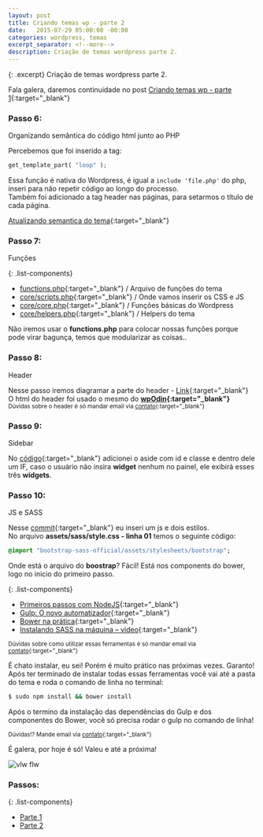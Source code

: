 ```yaml
---
layout: post
title: Criando temas wp - parte 2
date:   2015-07-29 05:00:00 -00:00
categories: wordpress, temas
excerpt_separator: <!--more-->
description: Criação de temas wordpress parte 2.
---
```


{: .excerpt}
Criação de temas wordpress parte 2.

<!--more-->

Fala galera, daremos continuidade no post [Criando temas wp - parte 1](https://raank.github.io/blog/2015/07/criando-temas-wp-parte-1.html){:target="_blank"}

### Passo 6:
Organizando semântica do código html junto ao PHP

Percebemos que foi inserido a tag:

~~~php
get_template_part( "loop" );
~~~

Essa função é nativa do Wordpress, é igual a ``include 'file.php'`` do php, inseri para não repetir código ao longo do processo.
<br>Também foi adicionado a tag header nas páginas, para setarmos o título de cada página.

[Atualizando semantica do tema](https://github.com/raank/wp-theme/commit/a53f517dab7be7ddac1da6fd3d9b46ebeaa7ed9d){:target="_blank"}


### Passo 7:
Funções

{: .list-components}
 - [functions.php](https://github.com/raank/wp-theme/commit/3e4ca577660dce67b499961ea16d3e21905e91c2){:target="_blank"} / Arquivo de funções do tema
 - [core/scripts.php](https://github.com/raank/wp-theme/commit/91d96a4c83224146f04ec88790eda8b59d133724){:target="_blank"} / Onde vamos inserir os CSS e JS
 - [core/core.php](https://github.com/raank/wp-theme/commit/91d96a4c83224146f04ec88790eda8b59d133724){:target="_blank"} / Funções básicas do Wordpress
 - [core/helpers.php](https://github.com/raank/wp-theme/commit/91d96a4c83224146f04ec88790eda8b59d133724){:target="_blank"} / Helpers do tema

Não iremos usar o **functions.php** para colocar nossas funções porque pode virar bagunça, temos que modularizar as coisas..

### Passo 8:
Header

Nesse passo iremos diagramar a parte do header - [Link](https://github.com/raank/wp-theme/commit/2694a324623a37247fd7a168aa372d21d62201a0){:target="_blank"}<br>
O html do header foi usado o mesmo do **[wpOdin](http://wpod.in/){:target="_blank"}**
<br><small>Dúvidas sobre o header é só mandar email via [contato](https://raank.github.io/contato){:target="_blank"}</small>

### Passo 9:
Sidebar

No [código](https://github.com/raank/wp-theme/commit/81e7e0c274488e8f5d4fda3a0c1fe3b547351f02){:target="_blank"} adicionei o aside com id e classe e dentro dele um IF, caso o usuário não insira **widget** nenhum no painel, ele exibirá esses três **widgets**.

### Passo 10:
JS e SASS

Nesse [commit](https://github.com/raank/wp-theme/commit/94cbac1305f87c38d37edc9fc52bd02f6a41f63a){:target="_blank"} eu inseri um js e dois estilos.
<br>No arquivo **assets/sass/style.css - linha 01** temos o seguinte código:

~~~sass
@import "bootstrap-sass-official/assets/stylesheets/bootstrap";
~~~

Onde está o arquivo do **boostrap**? Fácil! Está nos components do bower, logo no inicio do primeiro passo.

{: .list-components}
 - [Primeiros passos com NodeJS](http://tableless.com.br/o-que-nodejs-primeiros-passos-com-node-js/){:target="_blank"}
 - [Gulp: O novo automatizador](http://tableless.com.br/gulp-o-novo-automatizador/){:target="_blank"}
 - [Bower na prática](http://tableless.com.br/bower-na-pratica/){:target="_blank"}
 - [Instalando SASS na máquina – video](http://tableless.com.br/instalando-sass-na-maquina-video/){:target="_blank"}

<small>Dúvidas sobre como utilizar essas ferramentas é só mandar email via [contato](https://raank.github.io/contato){:target="_blank"}</small>

É chato instalar, eu sei! Porém é muito prático nas próximas vezes. Garanto!<br>
Após ter terminado de instalar todas essas ferramentas você vai até a pasta do tema e roda o comando de linha no terminal:

~~~bash
$ sudo npm install && bower install
~~~

Após o termino da instalação das dependências do Gulp e dos componentes do Bower, você só precisa rodar o gulp no comando de linha!

<small>Dúvidas!? Mande email via [contato](https://raank.github.io/contato){:target="_blank"}</small>

É galera, por hoje é só!
Valeu e até a próxima!

<img class="lazyload" data-src="http://i.imgur.com/jOCaybJ.gif" alt="vlw flw">

### Passos:

{: .list-components}
 - [Parte 1](https://raank.github.io/blog/2015/07/criando-temas-wp-parte-1.html)
 - [Parte 2](https://raank.github.io/blog/2015/07/criando-temas-wp-parte-2.html)
